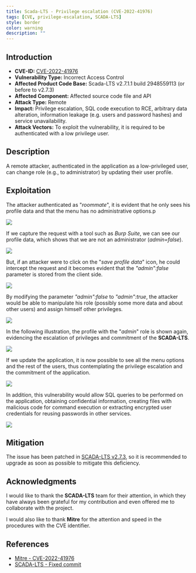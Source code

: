 ```yaml
---
title: Scada-LTS - Privilege escalation (CVE-2022-41976)
tags: [CVE, privilege-escalation, SCADA-LTS]
style: border
color: warning
description: ""
---
```


## Introduction

- **CVE-ID:** [CVE-2022-41976](https://cve.mitre.org/cgi-bin/cvename.cgi?name=CVE-2022-41976)
- **Vulnerability Type:** Incorrect Access Control
- **Affected Product Code Base:** Scada-LTS v2.7.1.1 build 2948559113 (or before to v2.7.3)
- **Affected Component:** Affected source code file and API
- **Attack Type:** Remote 
- **Impact:** Privilege escalation, SQL code execution to RCE, arbitrary data alteration, information leakage (e.g. users and password hashes) and service unavailability.
- **Attack Vectors:** To exploit the vulnerability, it is required to be authenticated with a low privilege user.

## Description

A remote attacker, authenticated in the application as a low-privileged user, can change role (e.g., to administrator) by updating their user profile.

## Exploitation

The attacker authenticated as "*roommate*", it is evident that he only sees his profile data and that the menu has no administrative options.p

![](../assets/img/cve-2022-41976/1.png)

If we capture the request with a tool such as *Burp Suite*, we can see our profile data, which shows that we are not an administrator (*admin=false*).

![](../assets/img/cve-2022-41976/2.png)

But, if an attacker were to click on the "*save profile data*" icon, he could intercept the request and it becomes evident that the *"admin":false* parameter is stored from the client side.

![](../assets/img/cve-2022-41976/3.png)

By modifying the parameter *"admin":false* to *"admin":true*, the attacker would be able to manipulate his role (possibly some more data and about other users) and assign himself other privileges.

![](../assets/img/cve-2022-41976/4.png)

In the following illustration, the profile with the "*admin*" role is shown again, evidencing the escalation of privileges and commitment of the **SCADA-LTS**.

![](../assets/img/cve-2022-41976/5.png)

If we update the application, it is now possible to see all the menu options and the rest of the users, thus contemplating the privilege escalation and the commitment of the application.

![](../assets/img/cve-2022-41976/6.png)

In addition, this vulnerability would allow SQL queries to be performed on the application, obtaining confidential information, creating files with malicious code for command execution or extracting encrypted user credentials for reusing passwords in other services.

![](../assets/img/cve-2022-41976/7.png)

## Mitigation

The issue has been patched in [SCADA-LTS v2.7.3](https://github.com/SCADA-LTS/Scada-LTS/tree/release/2.7.3), so it is recommended to upgrade as soon as possible to mitigate this deficiency.

## Acknowledgments

I would like to thank the **SCADA-LTS** team for their attention, in which they have always been grateful for my contribution and even offered me to collaborate with the project.

I would also like to thank **Mitre** for the attention and speed in the procedures with the CVE identifier.

## References

- [Mitre - CVE-2022-41976](https://cve.mitre.org/cgi-bin/cvename.cgi?name=CVE-2022-41976) 
- [SCADA-LTS - Fixed commit](https://github.com/SCADA-LTS/Scada-LTS/issues/2369)

